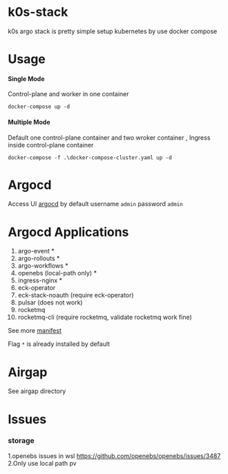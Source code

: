 # k0s-stack
k0s argo stack is pretty simple setup kubernetes by use docker compose

# Usage
#### Single Mode

Control-plane and worker in one container

```
docker-compose up -d
```
#### Multiple Mode

Default one control-plane container and two wroker container , Ingress inside control-plane container
```
docker-compose -f .\docker-compose-cluster.yaml up -d
```

# Argocd 


Access UI [argocd](http://argocd.localhost/) by default  username ```admin``` password ```admin```

# Argocd Applications

1. argo-event *
2. argo-rollouts *
3. argo-workflows *
4. openebs (local-path only) *
5. ingress-nginx *
6. eck-operator
7. eck-stack-noauth (require eck-operator)
8. pulsar (does not work)
9. rocketmq
10.  rocketmq-cli (require rocketmq, validate rocketmq work fine)


See more [manifest](https://github.com/zengzhengrong/k0s-stack/tree/zh-cn/manifests)

Flag ```*``` is already installed by default
# Airgap

See airgap directory

# Issues

### storage

1.openebs issues in wsl https://github.com/openebs/openebs/issues/3487  
2.Only use local path pv